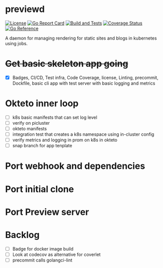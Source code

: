 # previewd

[![License](https://img.shields.io/github/license/clarkezone/previewd.svg)](https://github.com/clarkezone/previewd/blob/main/LICENSE) [![Go Report Card](https://goreportcard.com/badge/github.com/clarkezone/previewd)](https://goreportcard.com/report/github.com/clarkezone/previewd) [![Build and Tests](https://github.com/clarkezone/previewd/workflows/run%20tests/badge.svg)](https://github.com/clarkezone/previewd/actions?query=workflow%3A%22run+tests%22) [![Coverage Status](https://coveralls.io/repos/github/clarkezone/previewd/badge.svg?branch=main)](https://coveralls.io/github/clarkezone/previewd?branch=main) [![Go Reference](https://pkg.go.dev/badge/github.com/clarkezone/previewd.svg)](https://pkg.go.dev/github.com/clarkezone/previewd)

A daemon for managing rendering for static sites and blogs in kubernetes using jobs.

# ~~Get basic skeleton app going~~

- [x] Badges, CI/CD, Test infra, Code Coverage, license, Linting, precommit, Dockfile, basic cli app with test server with basic logging and metrics

# Okteto inner loop

- [ ] k8s basic manifests that can set log level
- [ ] verify on picluster
- [ ] okteto manifests
- [ ] integration test that creates a k8s namespace using in-cluster config
- [ ] verify metrics and logging in prom on k8s in okteto
- [ ] snap branch for app tenplate

# Port webhook and dependencies

# Port initial clone

# Port Preview server

# Backlog

- [ ] Badge for docker image build
- [ ] Look at codecov as alternative for coverlet
- [ ] precommit calls golangci-lint
